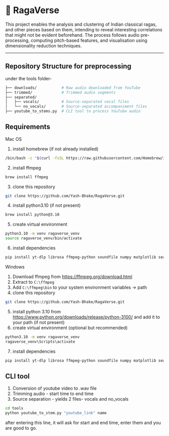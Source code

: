 # 🎵 RagaVerse

This project enables the analysis and clustering of Indian classical ragas, and other pieces based on them, intending to reveal interesting correlations that might not be evident beforehand. The process follows audio pre-processing, computing pitch-based features, and visualisation using dimensionality reduction techniques.

---

##  Repository Structure for preprocessing

under the tools folder- 

```bash
├── downloads/           # Raw audio downloaded from YouTube
├── trimmed/             # Trimmed audio segments
├── separated/
│   ├── vocals/          # Source-separated vocal files
│   └── no_vocals/       # Source-separated accompaniment files
├── youtube_to_stems.py  # CLI tool to process YouTube audio
```

## Requirements

Mac OS

1. install homebrew (if not already installed)

```bash
/bin/bash -c "$(curl -fsSL https://raw.githubusercontent.com/Homebrew/install/HEAD/install.sh)"
```
2. install ffmpeg

```bash
brew install ffmpeg
```
3. clone this repository
```bash
git clone https://github.com/Yash-Bhake/RagaVerse.git
```
4. install python3.10 (if not present)
```bash
brew install python@3.10
```
5. create virtual environment 
```bash
python3.10 -m venv ragaverse_venv
source ragaverse_venv/bin/activate
```
6. install dependencies
```bash 
pip install yt-dlp librosa ffmpeg-python soundfile numpy matplotlib seaborn scikit-learn tqdm openpyxl praat-parselmouth demucs ipywidgets djustText
```

Windows

1. Download ffmpeg from https://ffmpeg.org/download.html
2. Extract to `C:\ffmpeg`
3. Add `C:\ffmpeg\bin` to your system environment variables -> path
4. clone this repository
```bash
git clone https://github.com/Yash-Bhake/RagaVerse.git
```
5. install python 3.10 from https://www.python.org/downloads/release/python-3100/ and add it to your path (if not present)
6. create virtual environment (optional but recommended)
```bash
python3.10 -m venv ragaverse_venv
ragaverse_venv\Scripts\activate
```
7. install dependencies
```bash 
pip install yt-dlp librosa ffmpeg-python soundfile numpy matplotlib seaborn scikit-learn tqdm openpyxl praat-parselmouth demucs ipywidgets djustText
```

## CLI tool

1. Conversion of youtube video to .wav file
2. Trimming audio - start time to end time
3. Source separation - yields 2 files- vocals and no_vocals

```bash
cd tools
python youtube_to_stem.py "youtube_link" name
```

after entering this line, it will ask for start and end time, enter them and you are good to go.
